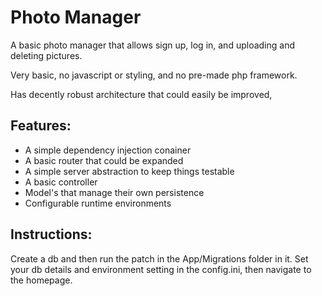 # Photo Manager

A basic photo manager that allows sign up, log in, and uploading and deleting pictures. 

Very basic, no javascript or styling, and no pre-made php framework. 

Has decently robust architecture that could easily be improved, 

## Features:
+ A simple dependency injection conainer
+ A basic router that could be expanded
+ A simple server abstraction to keep things testable
+ A basic controller
+ Model's that manage their own persistence
+ Configurable runtime environments

## Instructions:
Create a db and then run the patch in the App/Migrations folder in it. Set your db details and environment setting in the config.ini,  then navigate to the homepage.







